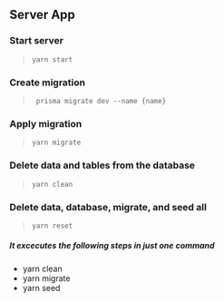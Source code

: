 ## Server App

### Start server

>`yarn start`

### Create migration

>` prisma migrate dev --name {name}`

### Apply migration

>`yarn migrate`

### Delete data and tables from the database

>`yarn clean`

### Delete data, database, migrate, and seed all

>`yarn reset`

##### It excecutes the following steps in just one command

- yarn clean
- yarn migrate
- yarn seed

